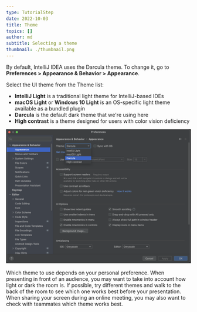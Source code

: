 ```yaml
---
type: TutorialStep
date: 2022-10-03
title: Theme
topics: []
author: md
subtitle: Selecting a theme
thumbnail: ./thumbnail.png
---
```


By default, IntelliJ IDEA uses the Darcula theme. To change it, go to **Preferences > Appearance & Behavior > Appearance**.

Select the UI theme from the Theme list:

- **IntelliJ Light** is a traditional light theme for IntelliJ-based IDEs
- **macOS Light** or **Windows 10 Light** is an OS-specific light theme available as a bundled plugin
- **Darcula** is the default dark theme that we're using here
- **High contrast** is a theme designed for users with color vision deficiency

![Select Theme](theme.png)

Which theme to use depends on your personal preference. When presenting in front of an audience, you may want to take into account how light or dark the room is. If possible, try different themes and walk to the back of the room to see which one works best before your presentation. When sharing your screen during an online meeting, you may also want to check with teammates which theme works best.
